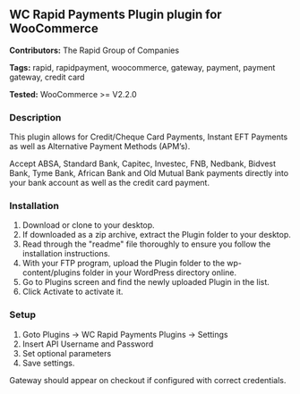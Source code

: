 ## WC Rapid Payments Plugin plugin for WooCommerce

**Contributors:** The Rapid Group of Companies

**Tags:** rapid, rapidpayment, woocommerce, gateway, payment, payment gateway, credit card

**Tested:** WooCommerce >= V2.2.0

### Description

This plugin allows for Credit/Cheque Card Payments, Instant EFT Payments as well as Alternative Payment Methods (APM’s).

Accept ABSA, Standard Bank, Capitec, Investec, FNB, Nedbank, Bidvest Bank, Tyme Bank, African Bank and Old Mutual Bank payments directly into your bank account as well as the credit card payment.

### Installation

1. Download or clone to your desktop.
2. If downloaded as a zip archive, extract the Plugin folder to your desktop.
3. Read through the "readme" file thoroughly to ensure you follow the installation instructions.
4. With your FTP program, upload the Plugin folder to the wp-content/plugins folder in your WordPress directory online.
5. Go to Plugins screen and find the newly uploaded Plugin in the list.
6. Click Activate to activate it.

### Setup

1. Goto Plugins -> WC Rapid Payments Plugins -> Settings
2. Insert API Username and Password
3. Set optional parameters
4. Save settings. 

Gateway should appear on checkout if configured with correct credentials.


